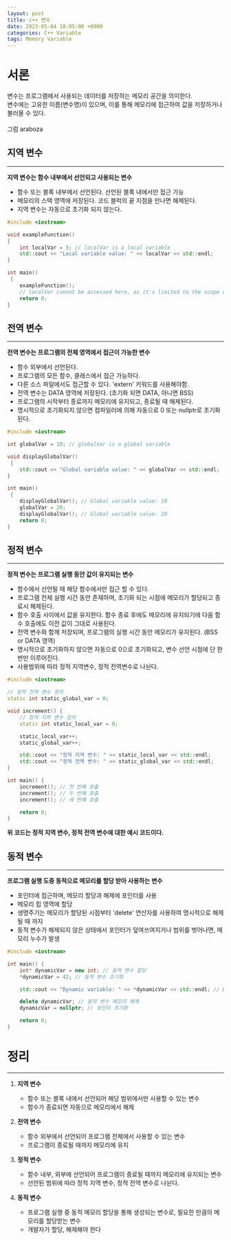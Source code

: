```yaml
---
layout: post
title: c++ 변수
date: 2023-05-04 18:05:00 +0900
categories: C++ Variable
tags: Memory Variable
---
```


# 서론
변수는 프로그램에서 사용되는 데이터를 저장하는 메모리 공간을 의미한다. <br/>
변수에는 고유한 이름(변수명)이 있으며, 이를 통해 메모리에 접근하여 값을 저장하거나 불러올 수 있다.
<br/><br/>
그럼 araboza

## 지역 변수
----
**지역 변수는 함수 내부에서 선언되고 사용되는 변수**

- 함수 또는 블록 내부에서 선언된다. 선언된 블록 내에서만 접근 가능
- 메모리의 스택 영역에 저장된다. 코드 블럭의 끝 지점을 만나면 해제된다.
- 지역 변수는 자동으로 초기화 되지 않는다.

```cpp 
#include <iostream>

void exampleFunction() 
{
    int localVar = 5; // localVar is a local variable
    std::cout << "Local variable value: " << localVar << std::endl;
}

int main()
 {
    exampleFunction();
    // localVar cannot be accessed here, as it's limited to the scope of exampleFunction()
    return 0;
}
```

## 전역 변수
----------
**전역 변수는 프로그램의 전체 영역에서 접근이 가능한 변수**
- 함수 외부에서 선언된다.
- 프로그램의 모든 함수, 클래스에서 접근 가능하다.
- 다른 소스 파일에서도 접근할 수 있다. 'extern' 키워드를 사용해야함.
- 전역 변수는 DATA 영역에 저장된다. (초기화 되면 DATA, 아니면 BSS)
- 프로그램의 시작부터 종료까지 메모리에 유지되고, 종료될 때 해제된다.
- 명시적으로 초기화되지 않으면 컴파일러에 의해 자동으로 0 또는 nullptr로 초기화된다.


```cpp
#include <iostream>

int globalVar = 10; // globalVar is a global variable

void displayGlobalVar()
 {
    std::cout << "Global variable value: " << globalVar << std::endl;
}

int main()
 {
    displayGlobalVar(); // Global variable value: 10
    globalVar = 20;
    displayGlobalVar(); // Global variable value: 20
    return 0;
}
```


## 정적 변수
---------
**정적 변수는 프로그램 실행 동안 값이 유지되는 변수**
- 함수에서 선언될 때 해당 함수에서만 접근 할 수 있다.
- 프로그램 전체 실행 시간 동안 존재하며, 초기화 되는 시점에 메모리가 할당되고 종료시 해제된다.
- 함수 호출 사이에서 값을 유지한다. 함수 종료 후에도 메모리에 유지되기에 다음 함수 호출에도 이전 값이 그대로 사용된다.
- 전역 변수화 함께 저장되며, 프로그램의 실행 시간 동안 메모리가 유지된다. (BSS or DATA 영역)
- 명시적으로 초기화하지 않으면 자동으로 0으로 초기화되고, 변수 선언 시점에 단 한 번만 이루어진다.
- 사용범위에 따라 정적 지역변수, 정적 전역변수로 나뉜다.


```cpp
#include <iostream>

// 정적 전역 변수 정의
static int static_global_var = 0;

void increment() {
    // 정적 지역 변수 정의
    static int static_local_var = 0;

    static_local_var++;
    static_global_var++;

    std::cout << "정적 지역 변수: " << static_local_var << std::endl;
    std::cout << "정적 전역 변수: " << static_global_var << std::endl;
}

int main() {
    increment(); // 첫 번째 호출
    increment(); // 두 번째 호출
    increment(); // 세 번째 호출

    return 0;
}
```

**위 코드는 정적 지역 변수, 정적 전역 변수에 대한 예시 코드이다.**

## 동적 변수
------------
**프로그램 실행 도중 동적으로 메모리를 할당 받아 사용하는 변수**
- 포인터에 접근하며, 메모리 할당과 해제에 포인터를 사용
- 메모리 힙 영역에 할당
- 생명주기는 메모리가 할당된 시점부터 'delete' 연산자를 사용하여 명시적으로 해제될 때 까지
- 동적 변수가 해제되지 않은 상태에서 포인터가 덮여쓰여지거나 범위를 벗어나면, 메모리 누수가 발생

```cpp
#include <iostream>

int main() {
    int* dynamicVar = new int; // 동적 변수 할당
    *dynamicVar = 42; // 동적 변수 초기화

    std::cout << "Dynamic variable: " << *dynamicVar << std::endl; // Dynamic variable: 42

    delete dynamicVar; // 동적 변수 메모리 해제
    dynamicVar = nullptr; // 포인터 초기화

    return 0;
}
```

# 정리
--------------
1. **지역 변수**
   - 함수 또는 블록 내에서 선언되어 해당 범위에서만 사용할 수 있는 변수
   - 함수가 종료되면 자동으로 메모리에서 해제

2. **전역 변수**
   - 함수 외부에서 선언되어 프로그램 전체에서 사용할 수 있는 변수
   - 프로그램이 종료될 때까지 메모리에 유지

3. **정적 변수**
   - 함수 내부, 외부에 선언되어 프로그램이 종료될 때까지 메모리에 유지되는 변수
   - 선언된 범위에 따라 정적 지역 변수, 정적 전역 변수로 나뉜다.

4. **동적 변수**
   - 프로그램 실행 중 동적 메모리 할당을 통해 생성되는 변수로, 필요한 만큼의 메모리를 할당받는 변수
   - 개발자가 할당, 해제해야 한다